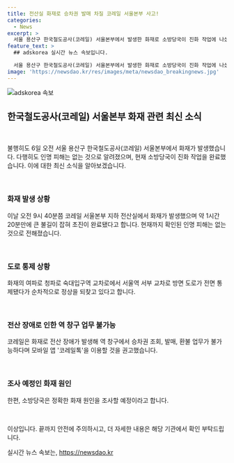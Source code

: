 ```yaml
---
title: 전산실 화재로 승차권 발매 차질 코레일 서울본부 사고!
categories:
  - News
excerpt: >
  서울 용산구 한국철도공사(코레일) 서울본부에서 발생한 화재로 소방당국이 진화 작업에 나섰습니다. 화재는 1시간 20분 만에 진압되었고, 인명 피해는 없는 것으로 전해졌습니다. 화재로 도로 통제가 이뤄졌으며, 코레일은 역 창구 업무에 전산 장애로 모바일 앱 이용을 당부했습니다. 소방당국은 화재 원인을 조사할 예정입니다.
feature_text: >
  ## adskorea 실시간 뉴스 속보입니다.

  서울 용산구 한국철도공사(코레일) 서울본부에서 발생한 화재로 소방당국이 진화 작업에 나섰습니다. 화재는 1시간 20분 만에 진압되었고, 인명 피해는 없는 것으로 전해졌습니다. 화재로 도로 통제가 이뤄졌으며, 코레일은 역 창구 업무에 전산 장애로 모바일 앱 이용을 당부했습니다. 소방당국은 화재 원인을 조사할 예정입니다.
image: 'https://newsdao.kr/res/images/meta/newsdao_breakingnews.jpg'
---
```


<p><img src="https://newsdao.kr/res/images/meta/newsdao_breakingnews.jpg" alt="adskorea 속보" /></p>

<h2 data-ke-size="size26">한국철도공사(코레일) 서울본부 화재 관련 최신 소식</h2>

<p data-ke-size="size16">&nbsp;</p>

<p>불행히도 6일 오전 서울 용산구 한국철도공사(코레일) 서울본부에서 화재가 발생했습니다. 다행히도 인명 피해는 없는 것으로 알려졌으며, 현재 소방당국이 진화 작업을 완료했습니다. 이에 대한 최신 소식을 알아보겠습니다. </p>

<p data-ke-size="size16">&nbsp;</p>

<h3>화재 발생 상황</h3>

<p data-ke-size="size16">이날 오전 9시 40분쯤 코레일 서울본부 지하 전산실에서 화재가 발생했으며 약 1시간 20분만에 큰 불길이 잡혀 초진이 완료됐다고 합니다. 현재까지 확인된 인명 피해는 없는 것으로 전해졌습니다.</p>

<p data-ke-size="size16">&nbsp;</p>

<h3>도로 통제 상황</h3>

<p data-ke-size="size16">화재의 여파로 청파로 숙대입구역 교차로에서 서울역 서부 교차로 방면 도로가 전면 통제됐다가 순차적으로 정상을 되찾고 있다고 합니다.</p>

<p data-ke-size="size16">&nbsp;</p>

<h3>전산 장애로 인한 역 창구 업무 불가능</h3>

<p data-ke-size="size16">코레일은 화재로 전산 장애가 발생해 역 창구에서 승차권 조회, 발매, 환불 업무가 불가능하다며 모바일 앱 '코레일톡'을 이용할 것을 권고했습니다. </p>

<p data-ke-size="size16">&nbsp;</p>

<h3>조사 예정인 화재 원인</h3>

<p data-ke-size="size16">한편, 소방당국은 정확한 화재 원인을 조사할 예정이라고 합니다.</p>

<p data-ke-size="size16">&nbsp;</p>

<p>이상입니다. 끝까지 안전에 주의하시고, 더 자세한 내용은 해당 기관에서 확인 부탁드립니다.</p>
실시간 뉴스 속보는, <a href="https://newsdao.kr" rel="dofollow">https://newsdao.kr</a>


